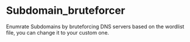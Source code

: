 # Subdomain_bruteforcer
Enumrate Subdomains by bruteforcing DNS servers based on the wordlist file, you can change it to your custom one.
